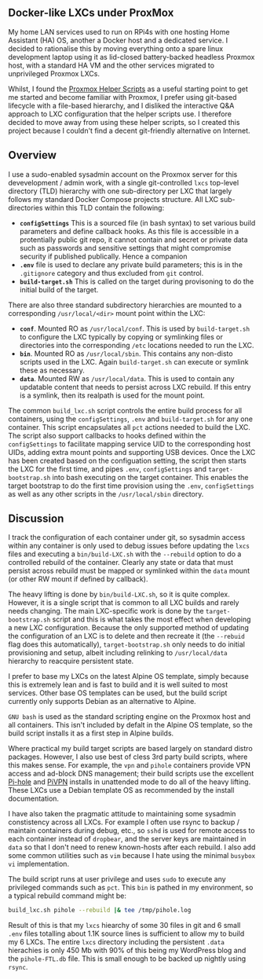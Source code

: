 ## Docker-like LXCs under ProxMox

My home LAN services used to run on RPi4s with one hosting Home Assistant (HA) OS, another a Docker host and a dedicated service.  I decided to rationalise this by moving everything onto a spare linux development laptop using it as  lid-closed  battery-backed headless Proxmox host, with a standard HA VM and the other services migrated to unprivileged Proxmox LXCs.

Whilst, I found the [Proxmox Helper Scripts](https://tteck.github.io/Proxmox/) as a useful starting point to get me started and become familiar with Proxmox, I prefer using git-based lifecycle with a file-based hierarchy, and I disliked the interactive Q&A approach to LXC configuration that the helper scripts use.  I therefore decided to move away from using these helper scripts, so I created this project because I couldn't find a decent git-friendly alternative on Internet.

## Overview

I use a sudo-enabled sysadmin account on the Proxmox server for this devevelopment / admin work, with a single git-controlled `lxcs` top-level directory (TLD) hierarchy with one sub-directory per LXC that largely follows my standard Docker Compose projects structure.  All LXC sub-directories within this TLD contain the following:

-  **`configSettings`**  This is a sourced file (in bash syntax) to set various build parameters and define callback hooks.  As this file is accessible in a protentially public git repo, it cannot contain and secret or private data such as passwords and sensitive settings that might compromise security if published publically.  Hence a companion
-   **`.env`** file is used to declare any private build parameters; this is in the `.gitignore` category and thus excluded from `git` control.
-   **`build-target.sh`**  This is called on the target during provisoning to do the initial build of the target.

There are also three standard subdirectory hierarchies are mounted to a corresponding `/usr/local/<dir>` mount point within the LXC:
-   **`conf`**.  Mounted RO as `/usr/local/conf`.  This is used by `build-target.sh` to configure the LXC typically by copying or symlinking files or directories into the corresponding `/etc` locations needed to run the LXC.
-   **`bin`**.  Mounted RO as `/usr/local/sbin`.  This contains any non-disto scripts used in the LXC.  Again `build-target.sh` can execute or symlink these as necessary.
-   **`data`**.  Mounted RW as `/usr/local/data`.  This is used to contain any updatable content that needs to persist across LXC rebuild.  If this entry is a symlink, then its realpath is used for the mount point.

The common `build_lxc.sh` script controls the entire build process for all containers, using the `configSettings`, `.env` and `build-target.sh` for any one container.  This script encapsulates all `pct` actions needed to build the LXC.  The script also support callbacks to hooks defined within the `configSettings` to facilitate mapping service UID to the corresponding host UIDs, adding extra mount points and supporting USB devices.  Once the LXC has been created based on the configuation setting, the script then starts the LXC for the first time, and pipes `.env`, `configSettings` and `target-bootstrap.sh` into bash executing on the target container.  This enables the target bootstrap to do the first time provision using the `.env`, `configSettings` as well as any other scripts in the `/usr/local/sbin` directory.

## Discussion

I track the configuration of each container under git, so sysadmin access within any container is only used to debug issues before updating the `lxcs` files and executing a `bin/build-LXC.sh` with the `--rebuild` option to do a controlled rebuild of the container.  Clearly any state or data that must persist across rebuild must be mapped or symlinked within the `data` mount (or other RW mount if defined by callback).

The heavy lifting is done by `bin/build-LXC.sh`, so it is quite complex.  However, it is a single script that is common to all LXC builds and rarely needs changing.  The main LXC-specific work is done by the `target-bootstrap.sh` script and this is what takes the most effect when developing a new LXC configuration.  Because the only supported method of updating the configuration of an LXC is to delete and then recreate it (the `--rebuid` flag does this automatically), `target-bootstrap.sh` only needs to do initial provisioning and setup, albeit including relinking to `/usr/local/data` hierarchy to reacquire persistent state.

I prefer to base my LXCs on the latest Alpine OS template, simply because this is extremely lean and is fast to build and it is well suited to most services.  Other base OS templates can be used, but the build script currently only supports Debian as an alternative to Alpine.

`GNU bash` is used as the standard scripting engine on the Proxmox host and all containers.  This isn't included by defalt in the Alpine OS template, so the build script installs it as a first step in Alpine builds.
 
Where practical my build target scripts are based largely on standard distro packages.  However, I also use best of cless 3rd party build scripts, where this makes sense.  For example, the `vpn` and `pihole` containers provide VPN access and ad-block DNS management; their build scripts use the excellent [Pi-hole](https://pi-hole.net/) and [PiVPN](https://www.pivpn.io/) installs in unattended mode to do all of the heavy lifting.  These LXCs use a Debian template OS as recommended by the install documentation.

I have also taken the pragmatic attitude to maintaining some sysadmin constistency across all LXCs.  For example I often use rsync to backup / maintain containers during debug, etc.,  so `sshd` is used for remote access to each container instead of `dropbear`, and the server keys are maintained in `data` so that I don't need to renew known-hosts after each rebuild.  I also add some common utilities such as `vim` because I hate using the minimal `busybox vi` implementation.

The build script runs at user privilege and uses `sudo` to execute any privileged commands such as `pct`.  This `bin` is pathed in my environment, so a typical rebuild command might be:
```bash
build_lxc.sh pihole --rebuild |& tee /tmp/pihole.log
```

Result of this is that my `lxcs` hiearchy of some 30 files in git and 6 small `.env` files totalling about 1.1K source lines is sufficient to allow my to build my 6 LXCs.  The entire `lxcs` directory including the persistent `.data` hierachies is only 450 Mb with 90% of this being my WordPress blog and the `pihole-FTL.db` file.  This is small enough to be backed up nightly using `rsync`.
